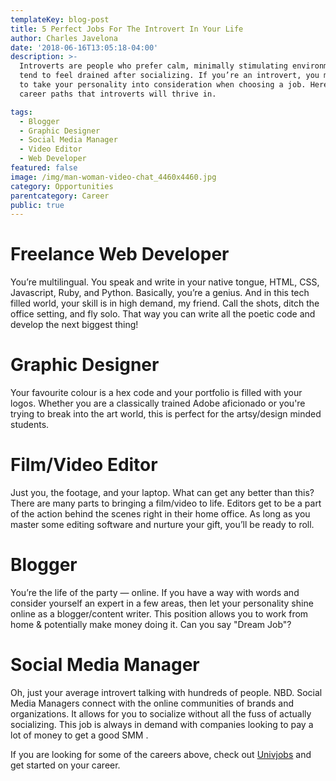 ```yaml
---
templateKey: blog-post
title: 5 Perfect Jobs For The Introvert In Your Life
author: Charles Javelona
date: '2018-06-16T13:05:18-04:00'
description: >-
  Introverts are people who prefer calm, minimally stimulating environments and
  tend to feel drained after socializing. If you’re an introvert, you may need
  to take your personality into consideration when choosing a job. Here are 5
  career paths that introverts will thrive in. 

tags:
  - Blogger
  - Graphic Designer
  - Social Media Manager
  - Video Editor
  - Web Developer
featured: false
image: /img/man-woman-video-chat_4460x4460.jpg
category: Opportunities
parentcategory: Career
public: true
---
```

# Freelance Web Developer

You’re multilingual. You speak and write in your native tongue, HTML, CSS, Javascript, Ruby, and Python. Basically, you’re a genius. And in this tech filled world, your skill is in high demand, my friend. Call the shots, ditch the office setting, and fly solo. That way you can write all the poetic code and develop the next biggest thing!

# Graphic Designer

Your favourite colour is a hex code and your portfolio is filled with your logos. Whether you are a classically trained Adobe aficionado or you're trying to break into the art world, this is perfect for the artsy/design minded students.

# Film/Video Editor

Just you, the footage, and your laptop. What can get any better than this? There are many parts to bringing a film/video to life. Editors get to be a part of the action behind the scenes right in their home office. As long as you master some editing software and nurture your gift, you’ll be ready to roll.

# Blogger

You’re the life of the party — online. If you have a way with words and consider yourself an expert in a few areas, then let your personality shine online as a blogger/content writer. This position allows you to work from home & potentially make money doing it. Can you say "Dream Job"?

# Social Media Manager

Oh, just your average introvert talking with hundreds of people. NBD. Social Media Managers connect with the online communities of brands and organizations. It allows for you to socialize without all the fuss of actually socializing. This job is always in demand with companies looking to pay a lot of money to get a good SMM .



If you are looking for some of the careers above, check out [Univjobs](https://univjobs.ca/) and get started on your career.
